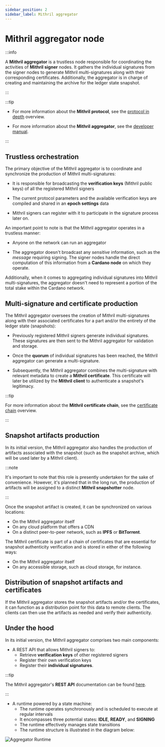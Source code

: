 ```yaml
---
sidebar_position: 2
sidebar_label: Mithril aggregator
---
```


# Mithril aggregator node

:::info

A **Mithril aggregator** is a trustless node responsible for coordinating the activities of **Mithril signer** nodes. It gathers the individual signatures from the signer nodes to generate Mithril multi-signatures along with their corresponding certificates. Additionally, the aggregator is in charge of creating and maintaining the archive for the ledger state snapshot.

:::

:::tip

- For more information about the **Mithril protocol**, see the [protocol in depth](../mithril-protocol/protocol.md) overview.

- For more information about the **Mithril aggregator**, see the [developer manual](../../manual/develop/nodes/mithril-aggregator.md).

:::

## Trustless orchestration

The primary objective of the Mithril aggregator is to coordinate and synchronize the production of Mithril multi-signatures:

- It is responsible for broadcasting the **verification keys** (Mithril public keys) of all the registered Mithril signers

- The current protocol parameters and the available verification keys are compiled and shared in an **epoch settings** data

- Mithril signers can register with it to participate in the signature process later on.

An important point to note is that the Mithril aggregator operates in a trustless manner:

- Anyone on the network can run an aggregator

- The aggregator doesn't broadcast any _sensitive_ information, such as the _message_ requiring signing. The signer nodes handle the direct computation of this information from a **Cardano node** on which they operate.

Additionally, when it comes to aggregating individual signatures into Mithril multi-signatures, the aggregator doesn't need to represent a portion of the total stake within the Cardano network.

## Multi-signature and certificate production

The Mithril aggregator oversees the creation of Mithril multi-signatures along with their associated certificates for a part and/or the entirety of the ledger state (snapshots):

- Previously registered Mithril signers generate individual signatures. These signatures are then sent to the Mithril aggregator for validation and storage.

- Once the **quorum** of individual signatures has been reached, the Mithril aggregator can generate a multi-signature.

- Subsequently, the Mithril aggregator combines the multi-signature with relevant metadata to create a **Mithril certificate**. This certificate will later be utilized by the **Mithril client** to authenticate a snapshot's legitimacy.

:::tip

For more information about the **Mithril certificate chain**, see the [certificate chain](../mithril-protocol/certificates.md) overview.

:::

## Snapshot artifacts production

In its initial version, the Mithril aggregator also handles the production of artifacts associated with the snapshot (such as the snapshot archive, which will be used later by a Mithril client).

:::note

It's important to note that this role is presently undertaken for the sake of convenience. However, it's planned that in the long run, the production of artifacts will be assigned to a distinct **Mithril snapshotter** node.

:::

Once the snapshot artifact is created, it can be synchronized on various locations:

- On the Mithril aggregator itself
- On any cloud platform that offers a CDN
- On a distinct peer-to-peer network, such as **IPFS** or **BitTorrent**.

The Mithril certificate is part of a chain of certificates that are essential for snapshot authenticity verification and is stored in either of the following ways:

- On the Mithril aggregator itself
- On any accessible storage, such as cloud storage, for instance.

## Distribution of snapshot artifacts and certificates

If the Mithril aggregator stores the snapshot artifacts and/or the certificates, it can function as a distribution point for this data to remote clients. The clients can then use the artifacts as needed and verify their authenticity.

## Under the hood

In its initial version, the Mithril aggregator comprises two main components:

- A REST API that allows Mithril signers to:
  - Retrieve **verification keys** of other registered signers
  - Register their own verification keys
  - Register their **individual signatures**.

:::tip

The Mithril aggregator's **REST API** documentation can be found [here](/doc/aggregator-api).

:::

- A runtime powered by a state machine:
  - The runtime operates synchronously and is scheduled to execute at regular intervals
  - It encompasses three potential states: **IDLE**, **READY**, and **SIGNING**
  - The runtime effectively manages state transitions
  - The runtime structure is illustrated in the diagram below:

![Aggregator Runtime](images/aggregator-runtime.jpg)
